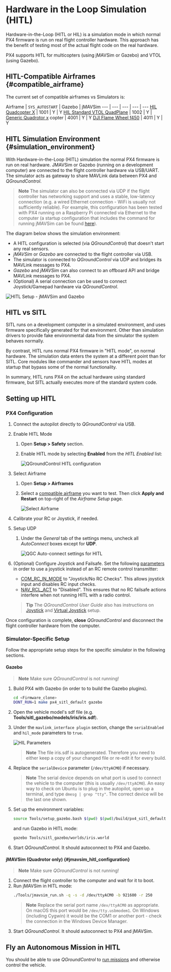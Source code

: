 # Hardware in the Loop Simulation \(HITL\)

Hardware-in-the-Loop (HITL or HIL) is a simulation mode in which normal PX4 firmware is run on real flight controller hardware.
This approach has the benefit of testing most of the actual flight code on the real hardware.

PX4 supports HITL for multicopters (using jMAVSim or Gazebo) and VTOL (using Gazebo).


## HITL-Compatible Airframes {#compatible_airframe}

The current set of compatible airframes vs Simulators is:

Airframe | `SYS_AUTOSTART` | Gazebo | jMAVSim
--- | --- | --- | --- | ---
<a href="../airframes/airframe_reference.md#copter_simulation_(copter)_hil_quadcopter_x">HIL Quadcopter X</a> | 1001 | Y | Y
<a href="../airframes/airframe_reference.md#vtol_standard_vtol_hil_standard_vtol_quadplane">HIL Standard VTOL QuadPlane</a> | 1002 | Y |
[Generic Quadrotor x](../airframes/airframe_reference.md#copter_quadrotor_x_generic_quadcopter) copter | 4001 | Y | Y
[DJI Flame Wheel f450](../airframes/airframe_reference.md#copter_quadrotor_x_dji_flame_wheel_f450) | 4011 | Y | Y


## HITL Simulation Environment {#simulation_environment}

With Hardware-in-the-Loop (HITL) simulation the normal PX4 firmware is run on real hardware.
JMAVSim or Gazebo (running on a development computer) are connected to the flight controller hardware via USB/UART.
The simulator acts as gateway to share MAVLink data between PX4 and *QGroundControl*.

> **Note** The simulator can also be connected via UDP if the flight controller has networking support and uses a stable, low-latency connection (e.g. a wired Ethernet connection - WiFi is usually not sufficiently reliable).
  For example, this configuration has been tested with PX4 running on a Raspberry Pi connected via Ethernet to the computer (a startup configuration that includes the command for running jMAVSim can be found [here](https://github.com/PX4/Firmware/blob/master/posix-configs/rpi/px4_hil.config)).

The diagram below shows the simulation environment:
* A HITL configuration is selected (via *QGroundControl*) that doesn't start any real sensors.
* *jMAVSim* or *Gazebo* are connected to the flight controller via USB.
* The simulator is connected to *QGroundControl* via UDP and bridges its MAVLink messages to PX4.
* *Gazebo* and *jMAVSim* can also connect to an offboard API and bridge MAVLink messages to PX4.
* (Optional) A serial connection can be used to connect Joystick/Gamepad hardware via *QGroundControl*.

![HITL Setup - jMAVSim and Gazebo](../../assets/simulation/px4_hitl_overview_jmavsim_gazebo.png)


## HITL vs SITL

SITL runs on a development computer in a simulated environment, and uses firmware specifically generated for that environment.
Other than simulation drivers to provide fake environmental data from the simulator the system behaves normally.

By contrast, HITL runs normal PX4 firmware in "HITL mode", on normal hardware.
The simulation data enters the system at a different point than for SITL.
Core modules like commander and sensors have HITL modes at startup that bypass some of the normal functionality.

In summary, HITL runs PX4 on the actual hardware using standard firmware, but SITL actually executes more of the standard system code.


## Setting up HITL

### PX4 Configuration

1. Connect the autopilot directly to *QGroundControl* via USB.
1. Enable HITL Mode
   1. Open **Setup > Safety** section.
   1. Enable HITL mode by selecting **Enabled** from the *HITL Enabled* list:

      ![QGroundControl HITL configuration](../../assets/gcs/qgc_hitl_config.png)
1. Select Airframe
   1. Open **Setup > Airframes**
   1. Select a [compatible airframe](#compatible_airframe) you want to test.
      Then click **Apply and Restart** on top-right of the *Airframe Setup* page.

      ![Select Airframe](../../assets/gcs/qgc_hil_config.png)
1. Calibrate your RC or Joystick, if needed.
1. Setup UDP
   1. Under the *General* tab of the settings menu, uncheck all *AutoConnect* boxes except for **UDP**.

      ![QGC Auto-connect settings for HITL](../../assets/gcs/qgc_hitl_autoconnect.png)
1. (Optional) Configure Joystick and Failsafe.
   Set the following [parameters](https://docs.px4.io/master/en/advanced_config/parameters.html) in order to use a joystick instead of an RC remote control transmitter:
   * [COM_RC_IN_MODE](../advanced/parameter_reference.md#COM_RC_IN_MODE) to "Joystick/No RC Checks". This allows joystick input and disables RC input checks.
   * [NAV_RCL_ACT](../advanced/parameter_reference.md#NAV_RCL_ACT) to "Disabled". This ensures that no RC failsafe actions interfere when not running HITL with a radio control.

   > **Tip** The *QGroundControl User Guide* also has instructions on [Joystick](https://docs.qgroundcontrol.com/en/SetupView/Joystick.html) and [Virtual Joystick](https://docs.qgroundcontrol.com/en/SettingsView/VirtualJoystick.html) setup.
   
Once configuration is complete, **close** *QGroundControl* and disconnect the flight controller hardware from the computer. 

### Simulator-Specific Setup

Follow the appropriate setup steps for the specific simulator in the following sections.

#### Gazebo

> **Note** Make sure *QGroundControl* is not running!

1. Build PX4 with Gazebo (in order to to build the Gazebo plugins).
   ```sh
   cd <Firmware_clone>
   DONT_RUN=1 make px4_sitl_default gazebo
   ```
1. Open the vehicle model's sdf file (e.g. **Tools/sitl_gazebo/models/iris/iris.sdf**).
1. Under the `mavlink_interface plugin` section, change the `serialEnabled` and `hil_mode` parameters to `true`.

   ![HIL Parameters](../../assets/simulation/gazebo_sdf_model_hil_params.png)
   > **Note** The file iris.sdf is autogenerated.
     Therefore you need to either keep a copy of your changed file or re-edit it for every build. 
1. Replace the `serialDevice` parameter (`/dev/ttyACM0`) if necessary.

   > **Note** The serial device depends on what port is used to connect the vehicle to the computer (this is usually `/dev/ttyACM0`).
     An easy way to check on Ubuntu is to plug in the autopilot, open up a terminal, and type `dmesg | grep "tty"`. The correct device will be the last one shown.

1. Set up the environment variables:
   ```sh
   source Tools/setup_gazebo.bash $(pwd) $(pwd)/build/px4_sitl_default
   ```
   and run Gazebo in HITL mode:
   ```sh
   gazebo Tools/sitl_gazebo/worlds/iris.world
   ```
1. Start *QGroundControl*. It should autoconnect to PX4 and Gazebo.

#### jMAVSim (Quadrotor only) {#jmavsim_hitl_configuration}

> **Note** Make sure *QGroundControl* is not running!

1. Connect the flight controller to the computer and wait for it to boot.
1. Run jMAVSim in HITL mode:
   ```sh
   ./Tools/jmavsim_run.sh -q -s -d /dev/ttyACM0 -b 921600 -r 250
   ```
   > **Note** Replace the serial port name `/dev/ttyACM0` as appropriate.
     On macOS this port would be `/dev/tty.usbmodem1`.
     On Windows (including Cygwin) it would be the COM1 or another port - check the connection in the Windows Device Manager.
1. Start *QGroundControl*. It should autoconnect to PX4 and jMAVSim.


## Fly an Autonomous Mission in HITL

You should be able to use *QGroundControl* to [run missions](../qgc/README.md#planning-missions) and otherwise control the vehicle.
